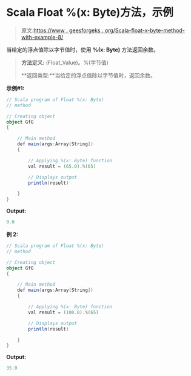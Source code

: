 # Scala Float %(x: Byte)方法，示例

> 原文:[https://www . geesforgeks . org/Scala-float-x-byte-method-with-example-8/](https://www.geeksforgeeks.org/scala-float-x-byte-method-with-example-8/)

当给定的浮点值除以字节值时，使用 **%(x: Byte)** 方法返回余数。

> **方法定义:** (Float_Value)。%(字节值)
> 
> **返回类型:**当给定的浮点值除以字节值时，返回余数。

**示例#1:**

```scala
// Scala program of Float %(x: Byte)
// method

// Creating object
object GfG
{ 

    // Main method
    def main(args:Array[String])
    {

        // Applying %(x: Byte) function
        val result = (65.0).%(65)

        // Displays output
        println(result)

    }
} 
```

**Output:**

```scala
0.0

```

**例 2:**

```scala
// Scala program of Float %(x: Byte)
// method

// Creating object
object GfG
{ 

    // Main method
    def main(args:Array[String])
    {

        // Applying %(x: Byte) function
        val result = (100.0).%(65)

        // Displays output
        println(result)

    }
} 
```

**Output:**

```scala
35.0

```